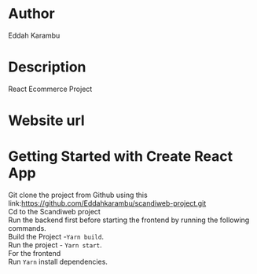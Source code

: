 # Author
Eddah Karambu

# Description
React Ecommerce Project

# Website url



# Getting Started with Create React App
Git clone the project from Github using  this link:https://github.com/Eddahkarambu/scandiweb-project.git<br/>
Cd to the Scandiweb project<br/>
Run the backend first before starting the frontend by running the following commands.<br/>
    Build the Project -`Yarn build`.<br/>
     Run the project - `Yarn start`.<br/>
For the frontend<br/>
 Run `Yarn` install dependencies.<br/>